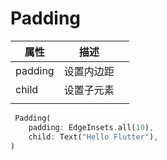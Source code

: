 # Padding

| 属性    | 描述       |      |
| ------- | ---------- | ---- |
| padding | 设置内边距 |      |
| child   | 设置子元素 |      |
|         |            |      |

```dart
 Padding(
    padding: EdgeInsets.all(10),
    child: Text("Hello Flutter"),
)
```

